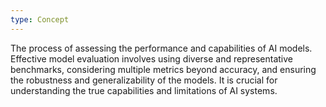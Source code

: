 ```yaml
---
type: Concept
---
```


The process of assessing the performance and capabilities of AI models. Effective model evaluation involves using diverse and representative benchmarks, considering multiple metrics beyond accuracy, and ensuring the robustness and generalizability of the models. It is crucial for understanding the true capabilities and limitations of AI systems.